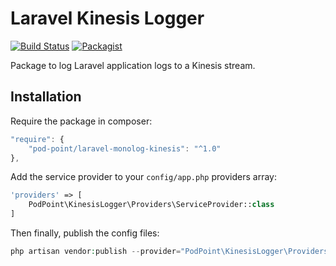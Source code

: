 # Laravel Kinesis Logger

[![Build Status](https://travis-ci.org/Pod-Point/laravel-monolog-kinesis.svg?branch=master)](https://travis-ci.org/Pod-Point/laravel-monolog-kinesis) [![Packagist](https://img.shields.io/packagist/v/Pod-Point/laravel-monolog-kinesis.svg)](https://packagist.org/packages/pod-point/laravel-monolog-kinesis)

Package to log Laravel application logs to a Kinesis stream.

## Installation

Require the package in composer:

```javascript
"require": {
    "pod-point/laravel-monolog-kinesis": "^1.0"
},
```

Add the service provider to your `config/app.php` providers array:

```php
'providers' => [
    PodPoint\KinesisLogger\Providers\ServiceProvider::class
]
```

Then finally, publish the config files:

```php
php artisan vendor:publish --provider="PodPoint\KinesisLogger\Providers\ServiceProvider"
```
